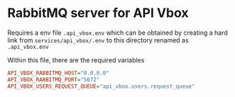 # RabbitMQ server for API Vbox

Requires a env file `.api_vbox.env` which can be obtained by creating a hard link from `services/api_vbox/.env` to this directory renamed as `.api_vbox.env`

Within this file, there are the required variables

```ini
API_VBOX_RABBITMQ_HOST="0.0.0.0"
API_VBOX_RABBITMQ_PORT="5672"
API_VBOX_USERS_REQUEST_QUEUE="api_vbox.users.request_queue"
```